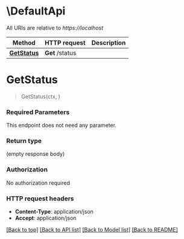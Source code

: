 # \DefaultApi

All URIs are relative to *https://localhost*

Method | HTTP request | Description
------------- | ------------- | -------------
[**GetStatus**](DefaultApi.md#GetStatus) | **Get** /status | 


# **GetStatus**
> GetStatus(ctx, )


### Required Parameters
This endpoint does not need any parameter.

### Return type

 (empty response body)

### Authorization

No authorization required

### HTTP request headers

 - **Content-Type**: application/json
 - **Accept**: application/json

[[Back to top]](#) [[Back to API list]](../README.md#documentation-for-api-endpoints) [[Back to Model list]](../README.md#documentation-for-models) [[Back to README]](../README.md)

